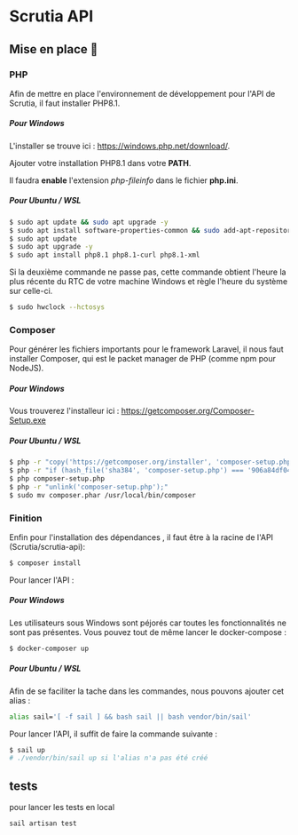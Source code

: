 # Scrutia API

## Mise en place :wrench:

### PHP

Afin de mettre en place l'environnement de développement pour l'API de Scrutia, il faut installer PHP8.1.

##### Pour Windows

L'installer se trouve ici : https://windows.php.net/download/.

Ajouter votre installation PHP8.1 dans votre **PATH**.

Il faudra **enable** l'extension *php-fileinfo* dans le fichier **php.ini**.

##### Pour Ubuntu / WSL

```bash
$ sudo apt update && sudo apt upgrade -y
$ sudo apt install software-properties-common && sudo add-apt-repository ppa:ondrej/php -y
$ sudo apt update
$ sudo apt upgrade -y
$ sudo apt install php8.1 php8.1-curl php8.1-xml 
```

Si la deuxième commande ne passe pas, cette commande obtient l'heure la plus récente du RTC de votre machine Windows et règle l'heure du système sur celle-ci.

```bash
$ sudo hwclock --hctosys 
```

### Composer

Pour générer les fichiers importants pour le framework Laravel, il nous faut installer Composer, qui est le packet manager de PHP (comme npm pour NodeJS).

##### Pour Windows

Vous trouverez l'installeur ici : https://getcomposer.org/Composer-Setup.exe

##### Pour Ubuntu / WSL

```bash
$ php -r "copy('https://getcomposer.org/installer', 'composer-setup.php');"
$ php -r "if (hash_file('sha384', 'composer-setup.php') === '906a84df04cea2aa72f40b5f787e49f22d4c2f19492ac310e8cba5b96ac8b64115ac402c8cd292b8a03482574915d1a8') { echo 'Installer verified'; } else { echo 'Installer corrupt'; unlink('composer-setup.php'); } echo PHP_EOL;"
$ php composer-setup.php
$ php -r "unlink('composer-setup.php');"
$ sudo mv composer.phar /usr/local/bin/composer
```

### Finition

Enfin pour l'installation des dépendances , il faut être à la racine de l'API (Scrutia/scrutia-api):

```bash
$ composer install
```

Pour lancer l'API :

##### Pour Windows

Les utilisateurs sous Windows sont péjorés car toutes les fonctionnalités ne sont pas présentes. Vous pouvez tout de même lancer le docker-compose :

```bash
$ docker-composer up
```

##### Pour Ubuntu / WSL

Afin de se faciliter la tache dans les commandes, nous pouvons ajouter cet alias : 

```bash
alias sail='[ -f sail ] && bash sail || bash vendor/bin/sail'
```

Pour lancer l'API, il suffit de faire la commande suivante : 

```bash
$ sail up
# ./vendor/bin/sail up si l'alias n'a pas été créé
```


## tests

pour lancer les tests en local

```bash
sail artisan test
```